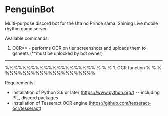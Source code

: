 # PenguinBot

Multi-purpose discord bot for the Uta no Prince sama: Shining Live mobile rhythm game server.

Available commands:
1. OCR** - performs OCR on tier screenshots and uploads them to gsheets (**must be unlocked by bot owner)


---------------------------------------------------------------------------
%%%%%%%%%%%%%%%%%%%%%
%                   %
%  1. OCR function  %
%                   %
%%%%%%%%%%%%%%%%%%%%%

Requirements:
- installation of Python 3.6 or later (https://www.python.org/)
-- including PIL, discord packages
- installation of Tesseract OCR engine (https://github.com/tesseract-ocr/tesseract)
